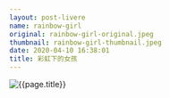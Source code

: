 ```yaml
---
layout: post-livere
name: rainbow-girl
original: rainbow-girl-original.jpeg
thumbnail: rainbow-girl-thumbnail.jpeg
date: 2020-04-10 16:38:01
title: 彩虹下的女孩
---
```


![{{page.title}}](/gallery/paintings/{{page.original}})
